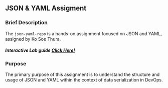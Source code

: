 ## JSON & YAML Assigment

### Brief Description

The `json-yaml-repo` is a hands-on assignment focused on JSON and YAML, assigned by Ko Soe Thura.


##### Interactive Lab guide [Click Here!](https://github.com/devktops/devops-misc/blob/master/yaml-lab.md)


### Purpose

The primary purpose of this assignment is to understand the structure and usage of JSON and YAML within the context of data serialization in DevOps.


